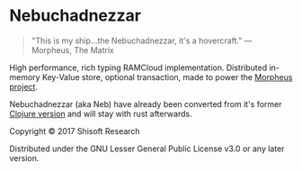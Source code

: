 # Nebuchadnezzar

> "This is my ship...the Nebuchadnezzar, it's a hovercraft."
> ― Morpheus, The Matrix

High performance, rich typing RAMCloud implementation.
Distributed in-memory Key-Value store, optional transaction, made to power the [Morpheus project](https://github.com/shisoft/Morpheus).

Nebuchadnezzar (aka Neb) have already been converted from it's former [Clojure version](https://github.com/shisoft/Nebuchadnezzar/tree/clojure-version) and will stay with rust afterwards.  

Copyright © 2017 Shisoft Research

Distributed under the GNU Lesser General Public License v3.0 or any later version.

